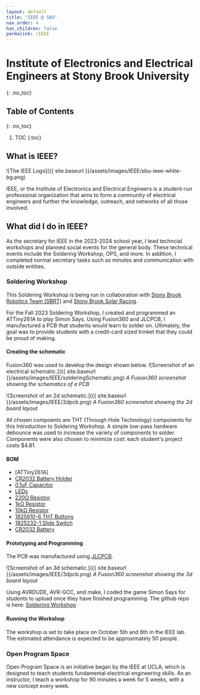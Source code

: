 ```yaml
---
layout: default
title: "IEEE @ SBU"
nav_order: 4
has_children: false
permalink: /IEEE
---
```


# Institute of Electronics and Electrical Engineers at Stony Brook University
{: .no_toc}

## Table of Contents 
{: .no_toc}

1. TOC
{:toc}

## What is IEEE?

![The IEEE Logo]({{ site.baseurl }}/assets/images/IEEE/sbu-ieee-white-bg.png)

IEEE, or the Institute of Electronics and Electrical Engineers is a student-run professional organization that aims to form a community of electrical engineers and further the knowledge, outreach, and networks of all those involved.

## What did I do in IEEE?

As the secretary for IEEE in the 2023-2024 school year, I lead techncial workshops and planned social events for the general body. These technical events include the Soldering Workshop, OPS, and more. In addition, I completed normal secretary tasks such as minutes and communication with outside entities.

### Soldering Workshop

This Soldering Workshop is being run in collaboration with [Stony Brook Robotics Team (SBRT)](https://sbroboticsteam.com/) and [Stony Brook Solar Racing](https://sbusolarracing.weebly.com/).

For the Fall 2023 Soldering Workshop, I created and programmed an ATTiny261A to play Simon Says. Using Fusion360 and JLCPCB, I manufactured a PCB that students would learn to solder on. Ultimately, the goal was to provide students with a credit-card sized trinket that they could be proud of making. 

#### Creating the schematic

Fusion360 was used to develop the design shown below. 
![Screenshot of an electrical schematic.]({{ site.baseurl }}/assets/images/IEEE/solderingSchematic.png)
*A Fusion360 screenshot showing the schematics of a PCB*

![Screenshot of an 2d schematic.]({{ site.baseurl }}/assets/images/IEEE/2dpcb.png)
*A Fusion360 screenshot showing the 2d board layout*

All chosen compoents are THT (Through Hole Technology) components for this Introduction to Soldering Workshop. A simple low-pass hardware debounce was used to increase the variety of components to solder. 
Components were also chosen to minimize cost: each student's project costs $4.81.

#### BOM
- [ATTiny261A]
- [CR2032 Battery Holder](https://www.digikey.com/en/products/detail/keystone-electronics/3035/5872907)
- [0.1uF Capacitor](https://www.digikey.com/en/products/detail/kemet/C320C104K5R5TA7317/6562447)
- [LEDs](https://www.amazon.com/Emitting-Assortment-Voltage-Diffused-Indicator/dp/B07N2H23DC)
- [220Ω Resistor](https://www.digikey.com/en/products/detail/stackpole-electronics-inc/CF18JT220R/1741639)
- [1kΩ Resistor](https://www.digikey.com/en/products/detail/stackpole-electronics-inc/CF14JT1K00/1741314)
- [10kΩ Resistor](https://www.digikey.com/en/products/detail/stackpole-electronics-inc/CF14JT1K00/1741314)
- [1825910-6 THT Buttons](https://www.digikey.com/en/products/detail/te-connectivity-alcoswitch-switches/1825910-6/1632536)
- [1825232-1 Slide Switch](https://www.digikey.com/en/products/detail/te-connectivity-alcoswitch-switches/1825232-1/4021554)
- [CR2032 Battery](https://www.amazon.com/LiCB-CR2032-Lithium-Battery-10-Pack/dp/B071D4DKTZ)

#### Prototyping and Programming

The PCB was manufactured using [JLCPCB](https://jlcpcb.com/).

![Screenshot of an 3d schematic.]({{ site.baseurl }}/assets/images/IEEE/3dpcb.png)
*A Fusion360 screenshot showing the 3d board layout*

Using AVRDUDE, AVR-GCC, and make, I coded the game Simon Says for students to upload once they have finished programming. The github repo is here: [Soldering Workshop](https://github.com/Kyleh2420/IEEESolderingWorkshop)

#### Running the Workshop

The workshop is set to take place on October 5th and 6th in the IEEE lab. The estimated attendance is expected to be approximately 50 people.

### Open Program Space

Open Program Space is an initiative began by the IEEE at UCLA, which is designed to teach students fundamental electrical engineering skills. As an instructor, I teach a workshop for 90 minutes a week for 5 weeks, with a new concept every week.